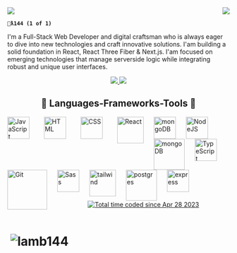 <img align="right" src="https://visitor-badge.laobi.icu/badge?page_id=Lamb144.visitor-badge&left_text=Guests">

<!-- <br/>
<img align="right" alt="GIF" src="https://media3.giphy.com/media/wv1RNuvWMjQ10bzExO/200.webp?cid=ecf05e4785if15ak0zu4d8sx66bfaix2nihpvyzq311a8sqw&ep=v1_gifs_search&rid=200.webp&ct=g" width="500" height="320" /> -->

<div align="left">
    <img src="https://readme-typing-svg.herokuapp.com/?font=Righteous&size=35&center=true&vCenter=true&width=500&height=320&duration=9000&lines=+{Avin+Johnson};+<Web+Developer/>;+['Planning'+, +'Design',+ 'Creation']+; +<strong>+Full-Stack+</strong>+" />

</div>
    
**`🐑ƛ144 (1 of 1)`**

I'm a Full-Stack Web Developer and digital craftsman who is always eager to dive into new technologies and craft innovative solutions. I'am building a solid foundation in React, React Three Fiber & Next.js. I'am focused on emerging technologies that manage serverside logic while integrating robust and unique user interfaces.

  <div align="center"><a href="mailto:alvinjohnson144@gmail.com">
    <img src="https://img.shields.io/badge/EMail me-333333?style=for-the-badge&logo=gmail&logoColor=red" />
  </a>
  <a href="https://www.linkedin.com/in/alvinjohnson144/" target="_blank">
    <img src="https://img.shields.io/badge/Visit MY LinkedIn-0077B5?style=for-the-badge&logo=linkedin&logoColor=white" target="_blank" />
  </a>
  </div>

##

<h2 align="center">  🧠 Languages-Frameworks-Tools  🧠</h2>

<img align="left" alt="JavaScript" width="50px" style="padding-right:30px;" src="https://media4.giphy.com/media/v1.Y2lkPTc5MGI3NjExMWo3djIxODg0YWYzeDB0dDY1Nnh3czhvNTI3M2ZzMWFsZjlibjJ5NSZlcD12MV9naWZzX3NlYXJjaCZjdD1n/SvFocn0wNMx0iv2rYz/giphy.webp" />

<img align="left" alt="HTML" width="50px" style="padding-right:30px;" src="https://cdn.jsdelivr.net/gh/devicons/devicon/icons/html5/html5-plain.svg" />

<img align="left" alt="CSS" width="50px" style="padding-right:30px;" src="https://cdn.jsdelivr.net/gh/devicons/devicon/icons/css3/css3-plain.svg" />

<img align="left" alt="React" width="60px" style="padding-right:20px;" src="https://cdn.jsdelivr.net/gh/devicons/devicon/icons/react/react-original.svg" />

<img align="left" alt="mongoDB" width="50px" style="padding-right:20px;" src="https://media3.giphy.com/media/v1.Y2lkPTc5MGI3NjExN3JsczlqbGVyYWxuMzBvcXB1ZHloczBtanQ4MDQ4YXh3cDVuM3AzOCZlcD12MV9naWZzX3NlYXJjaCZjdD1n/du3J3cXyzhj75IOgvA/200.webp" />

<img align="left" alt="NodeJS" width="50px" style="padding-right:20px;" src="https://cdn.jsdelivr.net/gh/devicons/devicon/icons/nodejs/nodejs-original.svg" />

<img align="left" alt="mongoDB" width="70px" style="padding-right:20px;" src="https://cdn.jsdelivr.net/gh/devicons/devicon/icons/threejs/threejs-original-wordmark.svg" />

<img align="left" alt="TypeScript" width="50px" style="padding-right:20px;" src="https://cdn.jsdelivr.net/gh/devicons/devicon/icons/typescript/typescript-plain.svg" />

<img align="left" alt="Git" width="90px" style="padding-right:20px;" src="https://media0.giphy.com/media/kH6CqYiquZawmU1HI6/100.webp?cid=790b76117rls9jleraln30oqpudyhs0mjt8048axwp5n3p38&ep=v1_gifs_search&rid=100.webp&ct=g" />

<img align="left" alt="Sass" width="50px" style="padding-right:20px;" src="https://cdn.jsdelivr.net/gh/devicons/devicon/icons/sass/sass-original.svg" />

<img align="left" alt="tailwind" width="60px" style="padding-right:20px;" src="https://cdn.jsdelivr.net/gh/devicons/devicon/icons/tailwindcss/tailwindcss-plain.svg" />

<img align="left" alt="postgres" width="70px" style="padding-right:20px;" src="https://cdn.jsdelivr.net/gh/devicons/devicon/icons/postgresql/postgresql-original.svg" />

<img align="left" alt="express" width="50px" style="padding-right:10px;" src="https://cdn.jsdelivr.net/gh/devicons/devicon/icons/express/express-original.svg" />

<br/>
<br/>
<br/>
<br/>
<br/>
<div align="center" ><a href="https://wakatime.com/@6eb899e9-07bd-4c7e-9d02-9f3f43d63f19"><img src="https://wakatime.com/badge/user/6eb899e9-07bd-4c7e-9d02-9f3f43d63f19.svg" alt="Total time coded since Apr 28 2023" /></a>
</div>
<br/>

<h1>&nbsp;<img align="center" src="https://wakatime.com/share/@Lamb144/d0425de5-0e8a-4b50-b82d-9576850bd473.svg" alt="lamb144" /></h1>
